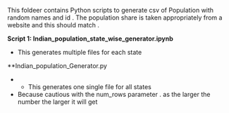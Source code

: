 This foldeer contains Python scripts to generate  csv of Population with random names and id . 
The population share is taken appropriately from a website and this should match . 

**Script 1: Indian_population_state_wise_generator.ipynb**
  - This generates multiple files for each state 

**Indian_population_Generator.py
 - - This generates one single file for all states 
 - Because cautious with the num_rows parameter . as the larger the number the larger it will get  
